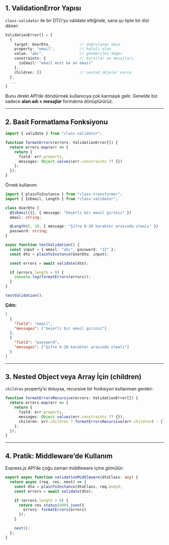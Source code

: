 
## 1. ValidationError Yapısı

`class-validator` ile bir DTO’yu validate ettiğinde, sana şu tipte bir dizi döner:

```ts
ValidationError[] = [
  {
    target: UserDto,             // doğrulanan obje
    property: "email",           // hatalı alan
    value: "abc",                // gönderilen değer
    constraints: {               // kurallar ve mesajları
      isEmail: "email must be an email"
    },
    children: []                 // nested objeler varsa
  },
  ...
]
```

Bunu direkt API’de döndürmek kullanıcıya çok karmaşık gelir. Genelde biz sadece **alan adı + mesajlar** formatına dönüştürürüz.

---

## 2. Basit Formatlama Fonksiyonu

```ts
import { validate } from "class-validator";

function formatErrors(errors: ValidationError[]) {
  return errors.map(err => {
    return {
      field: err.property,
      messages: Object.values(err.constraints ?? {})
    };
  });
}
```

Örnek kullanım:

```ts
import { plainToInstance } from "class-transformer";
import { IsEmail, Length } from "class-validator";

class UserDto {
  @IsEmail({}, { message: "Geçerli bir email giriniz" })
  email: string;

  @Length(6, 20, { message: "Şifre 6-20 karakter arasında olmalı" })
  password: string;
}

async function testValidation() {
  const input = { email: "abc", password: "12" };
  const dto = plainToInstance(UserDto, input);

  const errors = await validate(dto);

  if (errors.length > 0) {
    console.log(formatErrors(errors));
  }
}

testValidation();
```

**Çıktı:**

```json
[
  {
    "field": "email",
    "messages": ["Geçerli bir email giriniz"]
  },
  {
    "field": "password",
    "messages": ["Şifre 6-20 karakter arasında olmalı"]
  }
]
```

---

## 3. Nested Object veya Array İçin (children)

`children` property’si doluysa, recursive bir fonksiyon kullanman gerekir:

```ts
function formatErrorsRecursive(errors: ValidationError[]) {
  return errors.map(err => {
    return {
      field: err.property,
      messages: Object.values(err.constraints ?? {}),
      children: err.children ? formatErrorsRecursive(err.children) : []
    };
  });
}
```

---

## 4. Pratik: Middleware’de Kullanım

Express.js API’de çoğu zaman middleware içine gömülür:

```ts
export async function validationMiddleware(dtoClass: any) {
  return async (req, res, next) => {
    const dto = plainToInstance(dtoClass, req.body);
    const errors = await validate(dto);

    if (errors.length > 0) {
      return res.status(400).json({
        errors: formatErrors(errors)
      });
    }

    next();
  };
}
```
